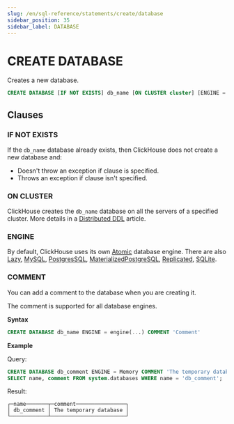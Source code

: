```yaml
---
slug: /en/sql-reference/statements/create/database
sidebar_position: 35
sidebar_label: DATABASE
---
```


# CREATE DATABASE

Creates a new database.

``` sql
CREATE DATABASE [IF NOT EXISTS] db_name [ON CLUSTER cluster] [ENGINE = engine(...)] [COMMENT 'Comment']
```

## Clauses

### IF NOT EXISTS

If the `db_name` database already exists, then ClickHouse does not create a new database and:

- Doesn't throw an exception if clause is specified.
- Throws an exception if clause isn't specified.

### ON CLUSTER

ClickHouse creates the `db_name` database on all the servers of a specified cluster. More details in a [Distributed DDL](../../../sql-reference/distributed-ddl.md) article.

### ENGINE

By default, ClickHouse uses its own [Atomic](../../../engines/database-engines/atomic.md) database engine. There are also [Lazy](../../../engines/database-engines/lazy.md), [MySQL](../../../engines/database-engines/mysql.md), [PostgresSQL](../../../engines/database-engines/postgresql.md), [MaterializedPostgreSQL](../../../engines/database-engines/materialized-postgresql.md), [Replicated](../../../engines/database-engines/replicated.md), [SQLite](../../../engines/database-engines/sqlite.md).

### COMMENT

You can add a comment to the database when you are creating it.

The comment is supported for all database engines.

**Syntax**

``` sql
CREATE DATABASE db_name ENGINE = engine(...) COMMENT 'Comment'
```

**Example**

Query:

``` sql
CREATE DATABASE db_comment ENGINE = Memory COMMENT 'The temporary database';
SELECT name, comment FROM system.databases WHERE name = 'db_comment';
```

Result:

```text
┌─name───────┬─comment────────────────┐
│ db_comment │ The temporary database │
└────────────┴────────────────────────┘
```
